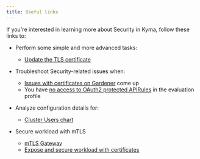 ```yaml
---
title: Useful links
---
```


If you're interested in learning more about Security in Kyma, follow these links to:

- Perform some simple and more advanced tasks:
  - [Update the TLS certificate](../../03-tutorials/00-security/sec-01-tls-certificates-security.md)

- Troubleshoot Security-related issues when:
  - [Issues with certificates on Gardener](../troubleshooting/security/sec-01-certificates-gardener.md) come up
  - You have [no access to OAuth2 protected APIRules](../troubleshooting/security/sec-02-oauth2-protected-apirules.md) in the evaluation profile

- Analyze configuration details for:
  - [Cluster Users chart](../../05-technical-reference/00-configuration-parameters/sec-01-cluster-users.md)

- Secure workload with mTLS
  - [mTLS Gateway](../../03-tutorials/00-api-exposure/apix-05-set-up-tls-gateway.md)
  - [Expose and secure workload with certificates](../../03-tutorials/00-api-exposure/apix-07-expose-and-secure-a-workload/apix-07-05-expose-and-secure-workload-with-certificate.md)
